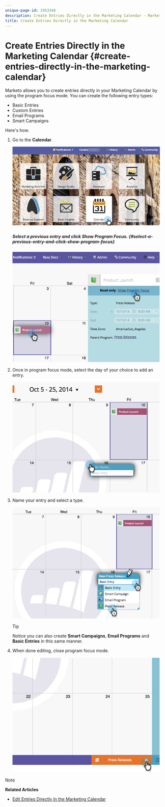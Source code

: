 ```yaml
---
unique-page-id: 2953348
description: Create Entries Directly in the Marketing Calendar - Marketo Docs - Product Documentation
title: Create Entries Directly in the Marketing Calendar
---
```


# Create Entries Directly in the Marketing Calendar {#create-entries-directly-in-the-marketing-calendar}

Marketo allows you to create entries directly in your Marketing Calendar by using the program focus mode. You can create the following entry types:

* Basic Entries
* Custom Entries
* Email Programs
* Smart Campaigns

Here's how.

1. Go to the&nbsp;**Calendar**.

   ![](assets/2017-05-10-15-30-47-2.png)

   ##### Select a previous entry and click&nbsp;Show Program Focus. {#select-a-previous-entry-and-click-show-program-focus}

   ![](assets/image2014-10-20-13-3a7-3a55.png)

1. Once in program focus mode, select the day of your choice to add an entry.

   ![](assets/image2014-10-20-13-3a8-3a6.png)

1. Name your entry and select a type.

   ![](assets/image2014-10-20-13-3a8-3a19.png)

   >[!TIP]
   >
   >Notice you can also create **Smart Campaigns**, **Email Programs** and **Basic Entries** in this same manner.

1. When done editing, close program focus mode.

   ![](assets/image2014-10-20-13-3a8-3a29.png)

>[!NOTE]
>
>**Related Articles**
>
>* [Edit Entries Directly In the Marketing Calendar](edit-entries-directly-in-the-marketing-calendar.md)
>

